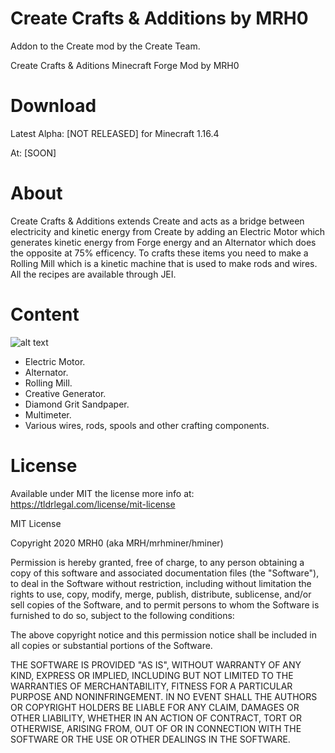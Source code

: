 # Create Crafts &amp; Additions by MRH0
Addon to the Create mod by the Create Team.

Create Crafts & Aditions
Minecraft Forge Mod by MRH0

# Download

Latest Alpha: [NOT RELEASED] for Minecraft 1.16.4

At: [SOON]

# About

Create Crafts & Additions extends Create and acts as a bridge between electricity and kinetic energy from Create by adding an Electric Motor which generates kinetic energy from Forge energy and an Alternator which does the opposite at 75% efficency. To crafts these items you need to make a Rolling Mill which is a kinetic machine that is used to make rods and wires. All the recipes are available through JEI.

# Content

![alt text](https://github.com/mrh0/createaddition/blob/main/alpha_items.png?raw=true)

- Electric Motor.
- Alternator.
- Rolling Mill.
- Creative Generator.
- Diamond Grit Sandpaper.
- Multimeter.
- Various wires, rods, spools and other crafting components.

# License

Available under MIT the license more info at: https://tldrlegal.com/license/mit-license

MIT License

Copyright 2020 MRH0 (aka MRH/mrhminer/hminer)

Permission is hereby granted, free of charge, to any person obtaining a copy
of this software and associated documentation files (the "Software"), to deal
in the Software without restriction, including without limitation the rights
to use, copy, modify, merge, publish, distribute, sublicense, and/or sell
copies of the Software, and to permit persons to whom the Software is
furnished to do so, subject to the following conditions:

The above copyright notice and this permission notice shall be included in all
copies or substantial portions of the Software.

THE SOFTWARE IS PROVIDED "AS IS", WITHOUT WARRANTY OF ANY KIND, EXPRESS OR
IMPLIED, INCLUDING BUT NOT LIMITED TO THE WARRANTIES OF MERCHANTABILITY,
FITNESS FOR A PARTICULAR PURPOSE AND NONINFRINGEMENT. IN NO EVENT SHALL THE
AUTHORS OR COPYRIGHT HOLDERS BE LIABLE FOR ANY CLAIM, DAMAGES OR OTHER
LIABILITY, WHETHER IN AN ACTION OF CONTRACT, TORT OR OTHERWISE, ARISING FROM,
OUT OF OR IN CONNECTION WITH THE SOFTWARE OR THE USE OR OTHER DEALINGS IN THE
SOFTWARE.
